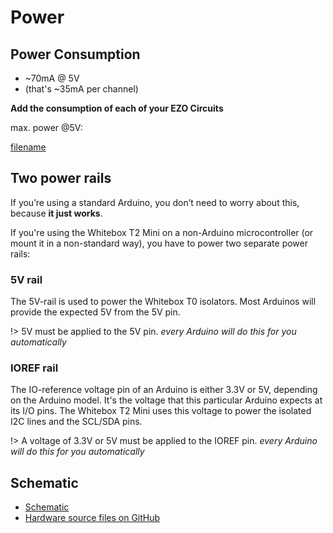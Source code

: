 # <i class="fas fa-bolt"></i> Power



## Power Consumption
* ~70mA @ 5V
 * (that's ~35mA per channel)

**Add the consumption of each of your EZO Circuits**

max. power @5V:

[filename](../common/ezo-power-consumption.md ':include')

## Two power rails
If you’re using a standard Arduino, you don’t need to worry about this, because **it just works**.

If you're using the Whitebox T2 Mini on a non-Arduino microcontroller (or mount it in a non-standard way), you have to power two separate power rails:

### 5V rail
The 5V-rail is used to power the Whitebox T0 isolators. Most Arduinos will provide the expected 5V from the 5V pin.

!> 5V must be applied to the 5V pin. _every Arduino will do this for you automatically_

### IOREF rail
The IO-reference voltage pin of an Arduino is either 3.3V or 5V, depending on the Arduino model. It's the voltage that this particular Arduino expects at its I/O pins. The Whitebox T2 Mini uses this voltage to power the isolated I2C lines and the SCL/SDA pins.

!> A voltage of 3.3V or 5V must be applied to the IOREF pin. _every Arduino will do this for you automatically_

## Schematic
* <i class="far fa-file-pdf"></i> [Schematic](https://github.com/whitebox-labs/whitebox-t2-oshw/raw/main/whitebox-t2-mkII-schematic.pdf)
* <i class="fab fa-github"></i> [Hardware source files on GitHub](https://github.com/whitebox-labs/whitebox-t2-oshw)
